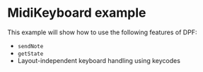 # MidiKeyboard example

This example will show how to use the following features of DPF:<br/>

- `sendNote`
- `getState`
- Layout-independent keyboard handling using keycodes

